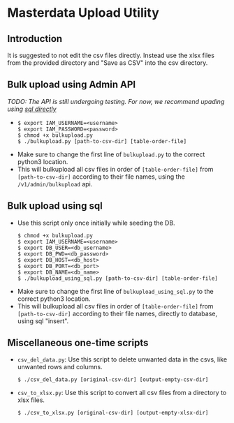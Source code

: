 # Masterdata Upload Utility

## Introduction

It is suggested to not edit the csv files directly. Instead use the xlsx files from the provided directory and "Save as CSV" into the csv directory.

## Bulk upload using Admin API
_TODO: The API is still undergoing testing. For now, we recommend upading using [sql directly](#Bulk-upload-using-sql)_
- ```
  $ export IAM_USERNAME=<username>
  $ export IAM_PASSWORD=<password>
  $ chmod +x bulkupload.py
  $ ./bulkupload.py [path-to-csv-dir] [table-order-file]
  ```
- Make sure to change the first line of `bulkupload.py` to the correct python3 location.
- This will bulkupload all csv files in order of `[table-order-file]` from `[path-to-csv-dir]` according to their file names, using the `/v1/admin/bulkupload` api.

## Bulk upload using sql

* Use this script only once initially while seeding the DB.
  ```
  $ chmod +x bulkupload.py
  $ export IAM_USERNAME=<username>
  $ export DB_USER=<db_username>
  $ export DB_PWD=<db_password>
  $ export DB_HOST=<db_host>
  $ export DB_PORT=<db_port>
  $ export DB_NAME=<db_name>
  $ ./bulkupload_using_sql.py [path-to-csv-dir] [table-order-file]
  ```
- Make sure to change the first line of `bulkupload_using_sql.py` to the correct python3 location.
- This will bulkupload all csv files in order of `[table-order-file]` from `[path-to-csv-dir]` according to their file names, directly to database, using sql "insert".

## Miscellaneous one-time scripts
* `csv_del_data.py`: Use this script to delete unwanted data in the csvs, like unwanted rows and columns.
  ```
  $ ./csv_del_data.py [original-csv-dir] [output-empty-csv-dir]
  ```

* `csv_to_xlsx.py`: Use this script to convert all csv files from a directory to xlsx files.
  ```
  $ ./csv_to_xlsx.py [original-csv-dir] [output-empty-xlsx-dir]
  ```
